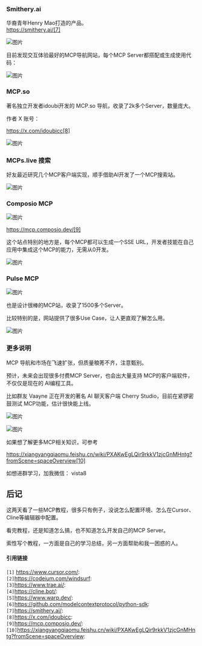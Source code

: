 ### Smithery.ai

华裔青年Henry Mao打造的产品。  
https://smithery.ai/[7]

![图片](https://mmbiz.qpic.cn/mmbiz_png/jibL99tg2bCWMEIxY1oo5ERKCSfnycdib09WicVbA6nibaVeBdv02fFa5jXHicEpcwuLpNeu2XtSSoWtMgiaJbvGPqCg/640?wx_fmt=png&from=appmsg&tp=webp&wxfrom=5&wx_lazy=1&wx_co=1 "null")

目前发现交互体验最好的MCP导航网站，每个MCP Server都搭配或生成使用代码：

![图片](https://mmbiz.qpic.cn/mmbiz_png/jibL99tg2bCWMEIxY1oo5ERKCSfnycdib0J5QqSvAZpRzehE1eT5yI1BpOMm8r12ymr7yTic0ibQdXS7ImibGKwpticQ/640?wx_fmt=png&from=appmsg&tp=webp&wxfrom=5&wx_lazy=1&wx_co=1 "null")

### MCP.so

著名独立开发者idoubi开发的 MCP.so 导航，收录了2k多个Server，数量庞大。

作者 X 账号：

https://x.com/idoubicc[8]

![图片](https://mmbiz.qpic.cn/mmbiz_png/jibL99tg2bCWMEIxY1oo5ERKCSfnycdib0qiab2ania2pPLP9r2bcAUefNT9j7VVib4CzoPuPMw5SlY30bu1QibU8aCQ/640?wx_fmt=png&from=appmsg&tp=webp&wxfrom=5&wx_lazy=1&wx_co=1 "null")

### MCPs.live 搜索

好友最近研究几个MCP客户端实现，顺手借助AI开发了一个MCP搜索站。

![图片](https://mmbiz.qpic.cn/mmbiz_png/jibL99tg2bCWMEIxY1oo5ERKCSfnycdib0TibhnbFGEXLQRk14wzxCxfaCO6ibbFeZ9Z0k8NE6k5ia4kF9gGzoZuDicQ/640?wx_fmt=png&from=appmsg&tp=webp&wxfrom=5&wx_lazy=1&wx_co=1 "null")

### Composio MCP

![图片](https://mmbiz.qpic.cn/mmbiz_png/jibL99tg2bCWMEIxY1oo5ERKCSfnycdib0OeFuFyicEX9Ryt1k9N4Wbh9ibicx7s625XAEes65pyPMkRIo4LJMDE5Eg/640?wx_fmt=png&from=appmsg&tp=webp&wxfrom=5&wx_lazy=1&wx_co=1 "null")

https://mcp.composio.dev/[9]

这个站点特别的地方是，每个MCP都可以生成一个SSE URL，开发者技能在自己应用中集成这个MCP的能力，无需从0开发。

![图片](https://mmbiz.qpic.cn/mmbiz_png/jibL99tg2bCWMEIxY1oo5ERKCSfnycdib0s3Nts5sBbzlw1e5QFlQnGMIL02G88BQZhlSP7abUY47qibjOmACMumg/640?wx_fmt=png&from=appmsg&tp=webp&wxfrom=5&wx_lazy=1&wx_co=1 "null")

### Pulse MCP

![图片](https://mmbiz.qpic.cn/mmbiz_png/jibL99tg2bCWMEIxY1oo5ERKCSfnycdib0ELGZh5IUuc4icQ0vd9l8nLZlRst6g0ib262FibDYW3PbvX4dZDwOSCZPg/640?wx_fmt=png&from=appmsg&tp=webp&wxfrom=5&wx_lazy=1&wx_co=1 "null")

也是设计很棒的MCP站，收录了1500多个Server。

比较特别的是，网站提供了很多Use Case，让人更直观了解怎么用。

![图片](https://mmbiz.qpic.cn/mmbiz_png/jibL99tg2bCWMEIxY1oo5ERKCSfnycdib0CooHrKPK9b32yRmlnnXBQ6YQ5qFFWK70YozQia0I3DO03rRvcDMCUcA/640?wx_fmt=png&from=appmsg&tp=webp&wxfrom=5&wx_lazy=1&wx_co=1 "null")

### 更多说明

MCP 导航和市场在飞速扩张，但质量稂莠不齐，注意甄别。

预计，未来会出现很多付费MCP Server，也会出大量支持 MCP的客户端软件，不仅仅是现在的 AI编程工具。

比如群友 Vaayne 正在开发的著名 AI 聊天客户端 Cherry Studio，目前在紧锣密鼓测试 MCP功能，估计很快能上线。

![图片](https://mmbiz.qpic.cn/mmbiz_png/jibL99tg2bCWMEIxY1oo5ERKCSfnycdib01O2Nyvtrzbfe6S3SXGOMr9uedUMb4Nb4uWicMViaINYEicfiajvphuFvYQ/640?wx_fmt=png&from=appmsg&tp=webp&wxfrom=5&wx_lazy=1&wx_co=1 "null")

![图片](https://mmbiz.qpic.cn/mmbiz_jpg/jibL99tg2bCWMEIxY1oo5ERKCSfnycdib05oX8YQVXZS1xwgUHAJkkLRQ4ibLYBbAknlsIdl0PLdLJT3e2g99KcRw/640?wx_fmt=jpeg&from=appmsg&tp=webp&wxfrom=5&wx_lazy=1&wx_co=1 "null")

如果想了解更多MCP相关知识，可参考

https://xiangyangqiaomu.feishu.cn/wiki/PXAKwEgLQir9rkkV1zjcGnMHntg?fromScene=spaceOverview[10]

如想进群学习，加我微信： vista8

## 后记

这两天看了一些MCP教程，很多只有例子，没说怎么配置环境、怎么在Cursor、Cline等编辑器中配置。

看完教程，还是知道怎么搞，也不知道怎么开发自己的MCP Server。

索性写个教程，一方面是自己的学习总结，另一方面帮助和我一困惑的人。

#### 引用链接

`[1]` https://www.cursor.com/:  
`[2]`https://codeium.com/windsurf:  
`[3]`https://www.trae.ai/:  
`[4]`https://cline.bot/:  
`[5]`https://www.warp.dev/:  
`[6]`https://github.com/modelcontextprotocol/python-sdk:  
`[7]`https://smithery.ai/:  
`[8]`https://x.com/idoubicc:  
`[9]`https://mcp.composio.dev/:  
`[10]`https://xiangyangqiaomu.feishu.cn/wiki/PXAKwEgLQir9rkkV1zjcGnMHntg?fromScene=spaceOverview: